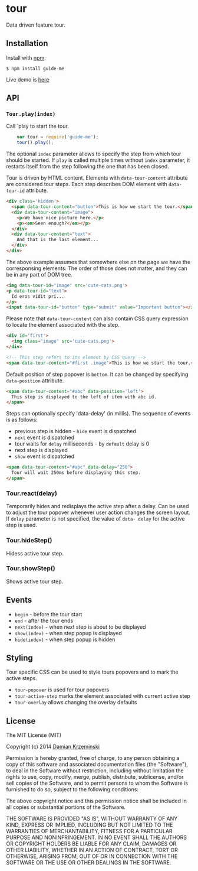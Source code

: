 
# tour

  Data driven feature tour.

## Installation

  Install with [npm]:

    $ npm install guide-me

  Live demo is [here](http://pirxpilot.github.io/guide-me/)

## API

### `Tour.play(index)`

Call `play to start the tour.

```javascript
    var tour = require('guide-me');
    tour().play();
```

The optional `index` parameter allows to specify the step from which tour should be started. If
`play` is called multiple times without `index` parameter, it restarts itself from
the step following the one that has been closed.

Tour is driven by HTML content. Elements with `data-tour-content` attribute are considered tour
steps. Each step describes DOM element with `data-tour-id` attribute.

```html
<div class='hidden'>
  <span data-tour-content="button">This is how we start the tour.</span>
  <div data-tour-content="image">
    <p>We have nice picture here.</p>
    <p><em>Seen enough?</em></p>
  </div>
  <div data-tour-content="text">
    And that is the last element...
  </div>
</div>
```

The above example assumes that somewhere else on the page we have the corresponsing elements. The
order of those does not matter, and they can be in any part of DOM tree.

```html
<img data-tour-id="image" src='cute-cats.png'>
<p data-tour-id="text">
  Id eros vidit pri...
</p>
<input data-tour-id="button" type="submit" value="Important button"></input>
```

Please note that `data-tour-content` can also contain CSS query expression to locate the element
associated with the step.

```html
<div id='first'>
  <img class="image" src='cute-cats.png'>
</div>

<!-- This step refers to its element by CSS query -->
<span data-tour-content="#first .image">This is how we start the tour.</span>
```

Default position of step popover is `bottom`. It can be changed by specifying `data-position` attribute.

```html
<span data-tour-content="#abc" data-position='left'>
  This step is displayed to the left of item with abc id.
</span>
```

Steps can optionally specify 'data-delay' (in millis). The sequence of events is as follows:

- previous step is hidden - `hide` event is dispatched
- `next` event is dispatched
- tour waits for `delay` milliseconds - by `default` delay is 0
- next step is displayed
- `show` event is dispatched

```html
<span data-tour-content="#abc" data-delay="250">
  Tour will wait 250ms before displaying this step.
</span>
```

### Tour.react(delay)

Temporarily hides and redisplays the active step after a delay. Can be used to adjust the tour
popover whenever user action changes the screen layout. If `delay` parameter is not specified, the
value of `data- delay` for the active step is used.

### Tour.hideStep()

Hidess active tour step.


### Tour.showStep()

Shows active tour step.

## Events

- `begin` - before the tour start
- `end` - after the tour ends
- `next(index)` - when next step is about to be displayed
- `show(index)` - when step popup is displayed
- `hide(index)` - when step popup is hidden

## Styling

Tour specific CSS can be used to style tours popovers and to mark the active steps.

- `tour-popover` is used for tour popovers
- `tour-active-step` marks the element associated with current active step
- `tour-overlay` allows changing the overlay defaults

## License

  The MIT License (MIT)

  Copyright (c) 2014 [Damian Krzeminski](https://pirxpilot.me)

  Permission is hereby granted, free of charge, to any person obtaining a copy
  of this software and associated documentation files (the "Software"), to deal
  in the Software without restriction, including without limitation the rights
  to use, copy, modify, merge, publish, distribute, sublicense, and/or sell
  copies of the Software, and to permit persons to whom the Software is
  furnished to do so, subject to the following conditions:

  The above copyright notice and this permission notice shall be included in
  all copies or substantial portions of the Software.

  THE SOFTWARE IS PROVIDED "AS IS", WITHOUT WARRANTY OF ANY KIND, EXPRESS OR
  IMPLIED, INCLUDING BUT NOT LIMITED TO THE WARRANTIES OF MERCHANTABILITY,
  FITNESS FOR A PARTICULAR PURPOSE AND NONINFRINGEMENT. IN NO EVENT SHALL THE
  AUTHORS OR COPYRIGHT HOLDERS BE LIABLE FOR ANY CLAIM, DAMAGES OR OTHER
  LIABILITY, WHETHER IN AN ACTION OF CONTRACT, TORT OR OTHERWISE, ARISING FROM,
  OUT OF OR IN CONNECTION WITH THE SOFTWARE OR THE USE OR OTHER DEALINGS IN
  THE SOFTWARE.

[npm]: https://www.npmjs.org/
